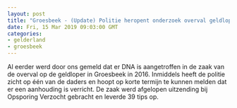 ```yaml
---
layout: post
title: "Groesbeek - (Update) Politie heropent onderzoek overval geldloper (juni 2016)"
date: Fri, 15 Mar 2019 09:03:00 GMT
categories: 
- gelderland 
- groesbeek 
---
```


Al eerder werd door ons gemeld dat er DNA is aangetroffen in de zaak van de overval op de geldloper in Groesbeek in 2016.  Inmiddels heeft de politie zicht op één van de daders en hoopt op korte termijn te kunnen melden dat er een aanhouding is verricht. De zaak werd afgelopen uitzending bij Opsporing Verzocht gebracht en leverde 39 tips op.
